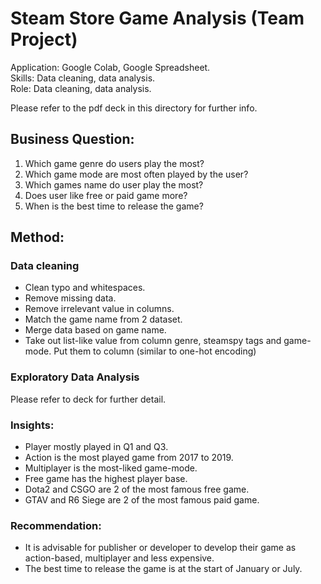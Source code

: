 # Steam Store Game Analysis (Team Project)
Application: Google Colab, Google Spreadsheet.\
Skills: Data cleaning, data analysis.\
Role: Data cleaning, data analysis.

Please refer to the pdf deck in this directory for further info.

## Business Question:
1. Which game genre do users play the most?
2. Which game mode are most often played by the user?
3. Which games name do user play the most?
4. Does user like free or paid game more?
5. When is the best time to release the game?

## Method:
### Data cleaning
- Clean typo and whitespaces.
- Remove missing data.
- Remove irrelevant value in columns.
- Match the game name from 2 dataset.
- Merge data based on game name.
- Take out list-like value from column genre, steamspy tags and game-mode. Put them to column (similar to one-hot encoding)

### Exploratory Data Analysis
Please refer to deck for further detail.

### Insights: 
- Player mostly played in Q1 and Q3.
- Action is the most played game from 2017 to 2019.
- Multiplayer is the most-liked game-mode.
- Free game has the highest player base.
- Dota2 and CSGO are 2 of the most famous free game.
- GTAV and R6 Siege are 2 of the most famous paid game.
  
### Recommendation:
- It is advisable for publisher or developer to develop their game as action-based, multiplayer and less expensive.
- The best time to release the game is at the start of January or July.
